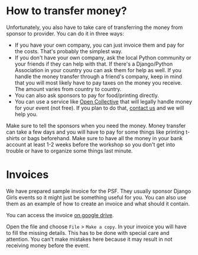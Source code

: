 # How to transfer money?

Unfortunately, you also have to take care of transferring the money from sponsor to provider. You can do it in three ways:

- If you have your own company, you can just invoice them and pay for the costs. That's probably the simplest way.
- If you don't have your own company, ask the local Python community or your friends if they can help with that. If there's a Django/Python Association in your country you can ask them for help as well. If you handle the money transfer through a friend's company, keep in mind that you will most likely have to pay taxes on the money you receive. The amount varies from country to country.
- You can also ask sponsors to pay for food/printing directly.
- You can use a service like [Open Collective](https://opencollective.com/) that will legally handle money for your event (not free). If you plan to do that, [contact us](mailto:hello@djangogirls.org) and we will help you.

Make sure to tell the sponsors when you need the money. Money transfer can take a few days and you will have to pay for some things like printing t-shirts or bags beforehand. Make sure to have all the money in your bank account at least 1-2 weeks before the workshop so you don't get into trouble or have to organize some things last minute.

# Invoices

We have prepared sample invoice for the PSF. They usually sponsor Django Girls events so it might just be something useful for you. You can also use them as an example of how to create an invoice and what should it contain.

You can access the invoice [on google drive](https://drive.google.com/folderview?id=0Bxl42ERX5iVAfjM0SWtlaC0xaHd1cUZDWXdCajVxdW9FVmhLd2pQTHdnazVWa01fN1pvOXc&usp=sharing).

Open the file and choose `File` > `Make a copy`. In your invoice you will have to fill the missing details. This has to be done with special care and attention. You can't make mistakes here because it may result in not receiving money before the event.